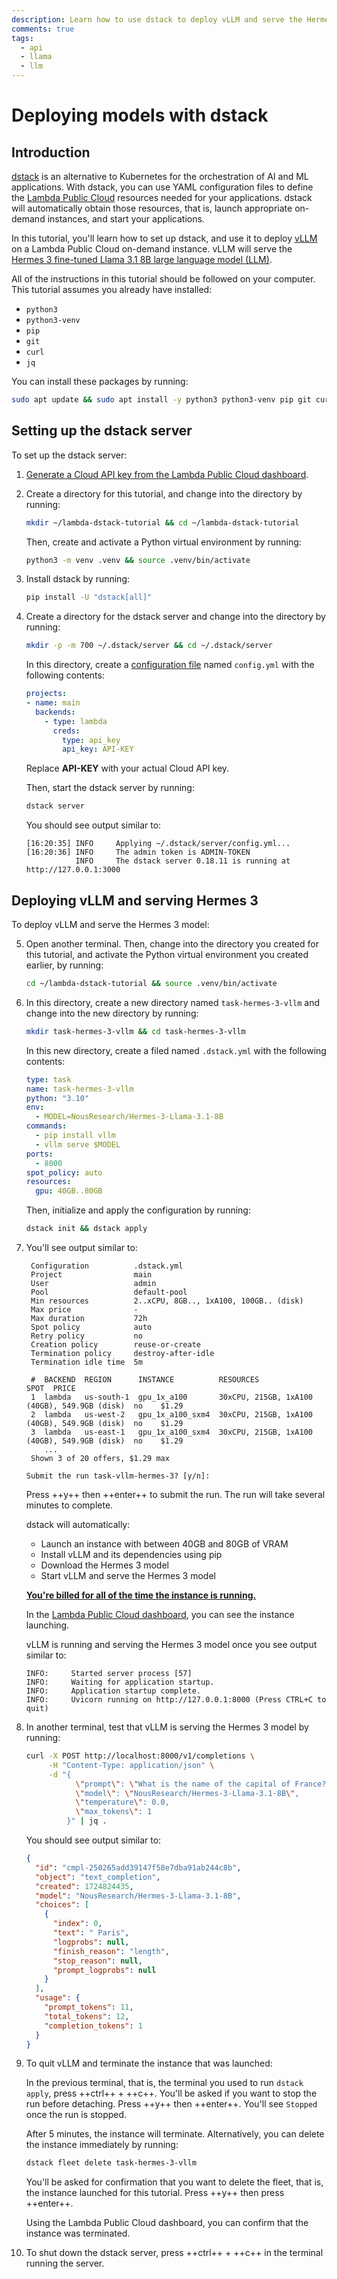 ```yaml
---
description: Learn how to use dstack to deploy vLLM and serve the Hermes 3 fine-tuned Llama 3.1 8B model.
comments: true
tags:
  - api
  - llama
  - llm
---
```


# Deploying models with dstack

## Introduction

[dstack](https://dstack.ai/) is an alternative to Kubernetes for the
orchestration of AI and ML applications. With dstack, you can use YAML
configuration files to define the [Lambda Public
Cloud](https://lambdalabs.com/service/gpu-cloud) resources needed for your
applications. dstack will automatically obtain those resources, that is, launch
appropriate on-demand instances, and start your applications.

In this tutorial, you'll learn how to set up dstack, and use it to deploy
[vLLM](https://github.com/vllm-project/vllm) on a Lambda Public Cloud on-demand
instance. vLLM will serve the [Hermes 3 fine-tuned Llama 3.1 8B large language
model (LLM)](https://nousresearch.com/hermes3/).

All of the instructions in this tutorial should be followed on your computer.
This tutorial assumes you already have installed:

- `python3`
- `python3-venv`
- `pip`
- `git`
- `curl`
- `jq`

You can install these packages by running:

```bash
sudo apt update && sudo apt install -y python3 python3-venv pip git curl jq
```

## Setting up the dstack server

To set up the dstack server:

1. [Generate a Cloud API key from the Lambda Public Cloud
   dashboard](https://docs.lambdalabs.com/on-demand-cloud/dashboard#generate-and-delete-api-keys).

2. Create a directory for this tutorial, and change into the directory by
   running:

   ```bash
   mkdir ~/lambda-dstack-tutorial && cd ~/lambda-dstack-tutorial
   ```

   Then, create and activate a Python virtual environment by running:

   ```bash
   python3 -m venv .venv && source .venv/bin/activate
   ```

3. Install dstack by running:

   ```bash
   pip install -U "dstack[all]"
   ```

4. Create a directory for the dstack server and change into the directory by
   running:

   ```bash
   mkdir -p -m 700 ~/.dstack/server && cd ~/.dstack/server
   ```

   In this directory, create a [configuration
   file](https://dstack.ai/docs/reference/server/config.yml/) named `config.yml`
   with the following contents:

   ```yaml
   projects:
   - name: main
     backends:
       - type: lambda
         creds:
           type: api_key
           api_key: API-KEY
   ```

   Replace **API-KEY** with your actual Cloud API key.

   Then, start the dstack server by running:

   ```bash
   dstack server
   ```

   You should see output similar to:

   ```
   [16:20:35] INFO     Applying ~/.dstack/server/config.yml...
   [16:20:36] INFO     The admin token is ADMIN-TOKEN
              INFO     The dstack server 0.18.11 is running at http://127.0.0.1:3000
   ```

## Deploying vLLM and serving Hermes 3

To deploy vLLM and serve the Hermes 3 model:

5. Open another terminal. Then, change into the directory you created for this
   tutorial, and activate the Python virtual environment you created earlier, by
   running:

   ```bash
   cd ~/lambda-dstack-tutorial && source .venv/bin/activate
   ```

6. In this directory, create a new directory named `task-hermes-3-vllm` and
   change into the new directory by running:

   ```bash
   mkdir task-hermes-3-vllm && cd task-hermes-3-vllm
   ```

   In this new directory, create a filed named `.dstack.yml` with the following
   contents:

   ```yaml
   type: task
   name: task-hermes-3-vllm
   python: "3.10"
   env:
     - MODEL=NousResearch/Hermes-3-Llama-3.1-8B
   commands:
     - pip install vllm
     - vllm serve $MODEL
   ports:
     - 8000
   spot_policy: auto
   resources:
     gpu: 40GB..80GB
   ```

   Then, initialize and apply the configuration by running:

   ```bash
   dstack init && dstack apply
   ```

7. You'll see output similar to:

   ```
    Configuration          .dstack.yml
    Project                main
    User                   admin
    Pool                   default-pool
    Min resources          2..xCPU, 8GB.., 1xA100, 100GB.. (disk)
    Max price              -
    Max duration           72h
    Spot policy            auto
    Retry policy           no
    Creation policy        reuse-or-create
    Termination policy     destroy-after-idle
    Termination idle time  5m

    #  BACKEND  REGION      INSTANCE          RESOURCES                                     SPOT  PRICE
    1  lambda   us-south-1  gpu_1x_a100       30xCPU, 215GB, 1xA100 (40GB), 549.9GB (disk)  no    $1.29
    2  lambda   us-west-2   gpu_1x_a100_sxm4  30xCPU, 215GB, 1xA100 (40GB), 549.9GB (disk)  no    $1.29
    3  lambda   us-east-1   gpu_1x_a100_sxm4  30xCPU, 215GB, 1xA100 (40GB), 549.9GB (disk)  no    $1.29
       ...
    Shown 3 of 20 offers, $1.29 max

   Submit the run task-vllm-hermes-3? [y/n]:
   ```

   Press ++y++ then ++enter++ to submit the run. The run will take several
   minutes to complete.

   dstack will automatically:

   - Launch an instance with between 40GB and 80GB of VRAM
   - Install vLLM and its dependencies using pip
   - Download the Hermes 3 model
   - Start vLLM and serve the Hermes 3 model

   [**You're billed for all of the time the instance is
   running.**](https://docs.lambdalabs.com/on-demand-cloud/billing#how-are-on-demand-instances-billed)

   In the [Lambda Public Cloud
   dashboard](https://cloud.lambdalabs.com/instances), you can see the instance
   launching.

   vLLM is running and serving the Hermes 3 model once you see output similar
   to:

   ```
   INFO:     Started server process [57]
   INFO:     Waiting for application startup.
   INFO:     Application startup complete.
   INFO:     Uvicorn running on http://127.0.0.1:8000 (Press CTRL+C to quit)
   ```

8. In another terminal, test that vLLM is serving the Hermes 3 model by running:

   ```bash
   curl -X POST http://localhost:8000/v1/completions \
        -H "Content-Type: application/json" \
        -d "{
              \"prompt\": \"What is the name of the capital of France?\",
              \"model\": \"NousResearch/Hermes-3-Llama-3.1-8B\",
              \"temperature\": 0.0,
              \"max_tokens\": 1
            }" | jq .

   ```

   You should see output similar to:

   ```json
   {
     "id": "cmpl-250265add39147f58e7dba91ab244c8b",
     "object": "text_completion",
     "created": 1724824435,
     "model": "NousResearch/Hermes-3-Llama-3.1-8B",
     "choices": [
       {
         "index": 0,
         "text": " Paris",
         "logprobs": null,
         "finish_reason": "length",
         "stop_reason": null,
         "prompt_logprobs": null
       }
     ],
     "usage": {
       "prompt_tokens": 11,
       "total_tokens": 12,
       "completion_tokens": 1
     }
   }
   ```

9. To quit vLLM and terminate the instance that was launched:

   In the previous terminal, that is, the terminal you used to run `dstack
   apply`, press ++ctrl++ + ++c++. You'll be asked if you want to stop the run
   before detaching. Press ++y++ then ++enter++. You'll see `Stopped` once the
   run is stopped.

   After 5 minutes, the instance will terminate. Alternatively, you can delete
   the instance immediately by running:

   ```bash
   dstack fleet delete task-hermes-3-vllm
   ```

   You'll be asked for confirmation that you want to delete the fleet, that is,
   the instance launched for this tutorial. Press ++y++ then press ++enter++.

   Using the Lambda Public Cloud dashboard, you can confirm that the instance
   was terminated.

10. To shut down the dstack server, press ++ctrl++ + ++c++ in the terminal
    running the server.
